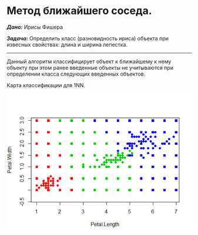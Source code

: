 #  Метод ближайшего соседа. #

***Дано:*** Ирисы Фишера

***Задача:*** Определить класс (разновидность ириса) объекта при извесных свойствах: длина и ширина лепестка.

---

Данный алгоритм классифицирует объект к ближайшему к нему объекту при этом ранее введенные объекты не учитываются при определении класса следующих введенных объектов.

Карта классификации для 1NN.

![Ну нет ее и все! Отстань!](/1NN/1NN.PNG?raw=true "Optional Title")



